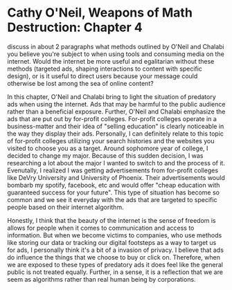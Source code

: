 <h1>Cathy O'Neil, Weapons of Math Destruction: Chapter 4</h1>


discuss in about 2 paragraphs what methods outlined by O'Neil and Chalabi you believe you're subject to when using tools and consuming media on the internet. Would the internet be more useful and egalitarian without these methods (targeted ads, shaping interactions to content with specific design), or is it useful to direct users because your message could otherwise be lost among the sea of online content?

<p> In this chapter, O'Neil and Chalabi bring to light the situation of predatory ads when using the internet. Ads that may be harmful to the public audience rather than a beneficial exposure. Further, O'Neil and Chalabi emphasize the ads that are put out by for-profit colleges. For-profit colleges operate in a business-matter and their idea of "selling education" is clearly noticeable in the way they display their ads. Personally, I can definitely relate to this topic of for-profit colleges utilizing your search histories and the websites you visited to choose you as a target. Around sophomore year of college, I decided to change my major. Because of this sudden decision, I was researching a lot about the major I wanted to switch to and the process of it. Evenutally, I realized I was getting advertisements from for-profit colleges like DeVry University and University of Phoenix. Their advertisements would bombarb my spotify, facebook, etc and would offer "cheap education with guaranteed success for your future". This type of situation has become so common and we see it everyday with the ads that are targeted to specific people based on their internet algorithm.</p>

<p>Honestly, I think that the beauty of the internet is the sense of freedom is allows for people when it comes to communication and access to information. But when we become victims to companies, who use methods like storing our data or tracking our digital footsteps as a way to target us for ads, I personally think it's a bit of a invasion of privacy. I believe that ads do influence the things that we choose to buy or click on. Therefore, when we are exposed to these types of predatory ads it does feel like the general public is not treated equally. Further, in a sense, it is a reflection that we are seem as algorithms rather than real human being by corporations.</p>
